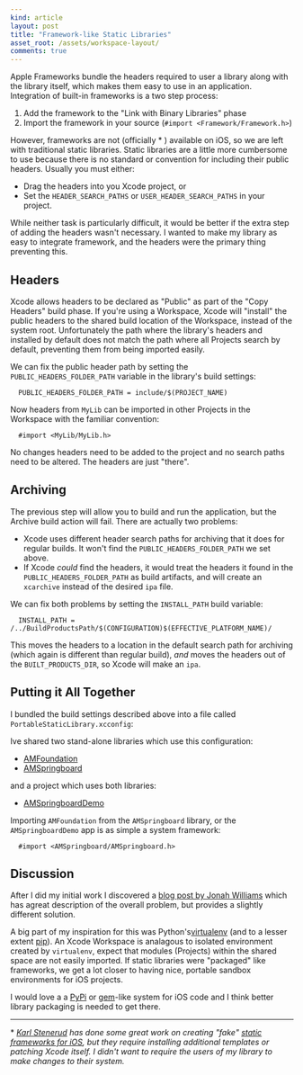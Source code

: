 ```yaml
---
kind: article
layout: post
title: "Framework-like Static Libraries"
asset_root: /assets/workspace-layout/
comments: true
---
```


Apple Frameworks bundle the headers required to user a library along with the library itself, which makes them easy to use in an application. Integration of built-in frameworks is a two step process:

1. Add the framework to the "Link with Binary Libraries" phase
2. Import the framework in your source (`#import <Framework/Framework.h>`)

However, frameworks are not (officially * ) available on iOS, so we are left with traditional static libraries. Static libraries are a little more cumbersome to use because there is no standard or convention for including their public headers. Usually you must either:

 * Drag the headers into you Xcode project, or
 * Set the `HEADER_SEARCH_PATHS` or `USER_HEADER_SEARCH_PATHS` in your project.
 
While neither task is particularly difficult, it would be better if the extra step of adding the headers wasn't necessary. I wanted to make my library as easy to integrate framework, and the headers were the primary thing preventing this.

## Headers

Xcode allows headers to be declared as "Public" as part of the "Copy Headers" build phase. If you're using a Workspace, Xcode will "install" the public headers to the shared build location of the Workspace, instead of the system root. Unfortunately the path where the library's headers and installed by default does not match the path where all Projects search by default, preventing them from being imported easily.

We can fix the public header path by setting the `PUBLIC_HEADERS_FOLDER_PATH` variable in the library's build settings:

      PUBLIC_HEADERS_FOLDER_PATH = include/$(PROJECT_NAME)

Now headers from `MyLib` can be imported in other Projects in the Workspace with the familiar convention:

      #import <MyLib/MyLib.h>
    
No changes headers need to be added to the project and no search paths need to be altered. The headers are just "there".

## Archiving

The previous step will allow you to build and run the application, but the Archive build action will fail. There are actually two problems:

 * Xcode uses different header search paths for archiving that it does for regular builds. It won't find the `PUBLIC_HEADERS_FOLDER_PATH` we set above.
 * If Xcode *could* find the headers, it would treat the headers it found in the `PUBLIC_HEADERS_FOLDER_PATH` as build artifacts, and will create an `xcarchive` instead of the desired `ipa` file.
 
We can fix both problems by setting the `INSTALL_PATH` build variable:

      INSTALL_PATH = /../BuildProductsPath/$(CONFIGURATION)$(EFFECTIVE_PLATFORM_NAME)/

This moves the headers to a location in the default search path for archiving (which again is different than regular build), *and* moves the headers out of the `BUILT_PRODUCTS_DIR`, so Xcode will make an `ipa`.
 
## Putting it All Together

I bundled the build settings described above into a file called `PortableStaticLibrary.xcconfig`:

<script src="https://gist.github.com/972630.js?file=PortableStaticLibrary.xcconfig">
    
</script>

Ive shared two stand-alone libraries which use this configuration:

- [AMFoundation](https://github.com/amrox/AMFoundation)
- [AMSpringboard](https://github.com/amrox/AMSpringboard)

and a project which uses both libraries:

- [AMSpringboardDemo](https://github.com/amrox/AMSpringboardDemo)

Importing `AMFoundation` from the `AMSpringboard` library, or the `AMSpringboardDemo` app is as simple a system framework:

      #import <AMSpringboard/AMSpringboard.h>

## Discussion

After I did my initial work I discovered a [blog post by Jonah Williams](http://blog.carbonfive.com/2011/04/04/using-open-source-static-libraries-in-xcode-4/) which has agreat description of the overall problem, but provides a slightly different solution.

A big part of my inspiration for this was Python's[virtualenv](http://pypi.python.org/pypi/virtualenv) (and to a lesser extent [pip](http://www.pip-installer.org/en/latest/index.html)). An Xcode Workspace is analagous to isolated environment created by `virtualenv`, expect that modules (Projects) within the shared space are not easily imported. If static libraries were "packaged" like frameworks, we get a lot closer to having nice, portable sandbox environments for iOS projects. 

I would love a a [PyPi](http://pypi.python.org/pypi) or [gem](http://rubygems.org/)-like system for iOS code and I think better library packaging is needed to get there.


- - - 

\* *[Karl Stenerud](http://github.com/kstenerud) has done some great work on  creating "fake" [static frameworks for iOS](), but they require installing additional templates or patching Xcode itself. I didn't want to require the users of my library to make changes to their system.*
